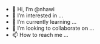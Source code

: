 - 👋 Hi, I’m @nhawi
- 👀 I’m interested in ...
- 🌱 I’m currently learning ...
- 💞️ I’m looking to collaborate on ...
- 📫 How to reach me ...

<!---
nhawi/nhawi is a ✨ special ✨ repository because its `README.md` (this file) appears on your GitHub profile.
You can click the Preview link to take a look at your changes.
--->
